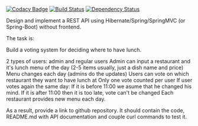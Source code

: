[![Codacy Badge](https://api.codacy.com/project/badge/Grade/1aa8b5c5e51844e4b3ae8d48116f25fe)](https://www.codacy.com/app/blaec/topjava?utm_source=github.com&amp;utm_medium=referral&amp;utm_content=blaec/topjava&amp;utm_campaign=Badge_Grade)
[![Build Status](https://travis-ci.org/blaec/topjava.svg?branch=master)](https://travis-ci.org/blaec/topjava)
[![Dependency Status](https://www.versioneye.com/user/projects/5a17ec360fb24f213f8d5650/badge.svg?style=flat-square)](https://www.versioneye.com/user/projects/5a17ec360fb24f213f8d5650)

Design and implement a REST API using Hibernate/Spring/SpringMVC (or Spring-Boot) without frontend.

The task is:

Build a voting system for deciding where to have lunch.

2 types of users: admin and regular users
Admin can input a restaurant and it's lunch menu of the day (2-5 items usually, just a dish name and price)
Menu changes each day (admins do the updates)
Users can vote on which restaurant they want to have lunch at
Only one vote counted per user
If user votes again the same day:
If it is before 11:00 we asume that he changed his mind.
If it is after 11:00 then it is too late, vote can't be changed
Each restaurant provides new menu each day.

As a result, provide a link to github repository. It should contain the code, README.md with API documentation and couple curl commands to test it.